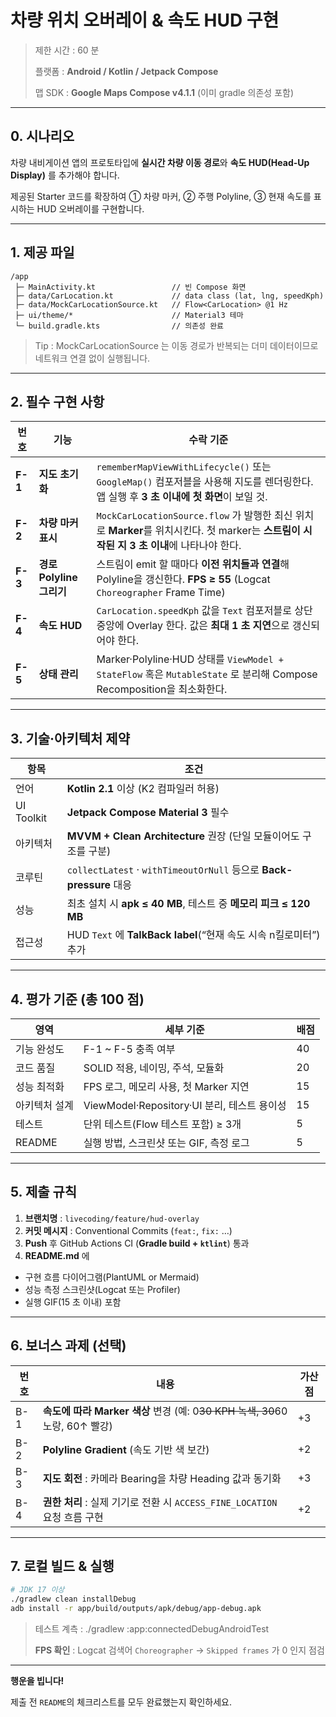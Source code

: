 # 차량 위치 오버레이 & 속도 HUD 구현

> 제한 시간 : 60 분
>
>
> 플랫폼 : **Android / Kotlin / Jetpack Compose**
>
> 맵 SDK : **Google Maps Compose v4.1.1** (이미 gradle 의존성 포함)
>

---

## 0. 시나리오

차량 내비게이션 앱의 프로토타입에 **실시간 차량 이동 경로**와 **속도 HUD(Head-Up Display)** 를 추가해야 합니다.

제공된 Starter 코드를 확장하여 ① 차량 마커, ② 주행 Polyline, ③ 현재 속도를 표시하는 HUD 오버레이를 구현합니다.

---

## 1. 제공 파일

```
/app
 ├─ MainActivity.kt                 // 빈 Compose 화면
 ├─ data/CarLocation.kt             // data class (lat, lng, speedKph)
 ├─ data/MockCarLocationSource.kt   // Flow<CarLocation> @1 Hz
 ├─ ui/theme/*                      // Material3 테마
 └─ build.gradle.kts                // 의존성 완료

```

> Tip : MockCarLocationSource 는 이동 경로가 반복되는 더미 데이터이므로 네트워크 연결 없이 실행됩니다.
>

---

## 2. 필수 구현 사항

| 번호 | 기능 | 수락 기준 |
| --- | --- | --- |
| **F-1** | **지도 초기화** | `rememberMapViewWithLifecycle()` 또는 `GoogleMap()` 컴포저블을 사용해 지도를 렌더링한다. 앱 실행 후 **3 초 이내에 첫 화면**이 보일 것. |
| **F-2** | **차량 마커 표시** | `MockCarLocationSource.flow` 가 발행한 최신 위치로 **Marker**를 위치시킨다. 첫 marker는 **스트림이 시작된 지 3 초 이내**에 나타나야 한다. |
| **F-3** | **경로 Polyline 그리기** | 스트림이 emit 할 때마다 **이전 위치들과 연결**해 Polyline을 갱신한다. **FPS ≥ 55** (Logcat `Choreographer` Frame Time) |
| **F-4** | **속도 HUD** | `CarLocation.speedKph` 값을 `Text` 컴포저블로 상단 중앙에 Overlay 한다. 값은 **최대 1 초 지연**으로 갱신되어야 한다. |
| **F-5** | **상태 관리** | Marker·Polyline·HUD 상태를 `ViewModel + StateFlow` 혹은 `MutableState` 로 분리해 Compose Recomposition을 최소화한다. |

---

## 3. 기술·아키텍처 제약

| 항목 | 조건 |
| --- | --- |
| 언어 | **Kotlin 2.1** 이상 (K2 컴파일러 허용) |
| UI Toolkit | **Jetpack Compose Material 3** 필수 |
| 아키텍처 | **MVVM + Clean Architecture** 권장 (단일 모듈이어도 구조를 구분) |
| 코루틴 | `collectLatest` · `withTimeoutOrNull` 등으로 **Back-pressure** 대응 |
| 성능 | 최초 설치 시 **apk ≤ 40 MB**, 테스트 중 **메모리 피크 ≤ 120 MB** |
| 접근성 | HUD `Text` 에 **TalkBack label**(“현재 속도 시속 n킬로미터”) 추가 |

---

## 4. 평가 기준 (총 100 점)

| 영역 | 세부 기준 | 배점 |
| --- | --- | --- |
| 기능 완성도 | F-1 ~ F-5 충족 여부 | 40 |
| 코드 품질 | SOLID 적용, 네이밍, 주석, 모듈화 | 20 |
| 성능 최적화 | FPS 로그, 메모리 사용, 첫 Marker 지연 | 15 |
| 아키텍처 설계 | ViewModel·Repository·UI 분리, 테스트 용이성 | 15 |
| 테스트 | 단위 테스트(Flow 테스트 포함) ≥ 3개 | 5 |
| README | 실행 방법, 스크린샷 또는 GIF, 측정 로그 | 5 |

---

## 5. 제출 규칙

1. **브랜치명** : `livecoding/feature/hud-overlay`
2. **커밋 메시지** : Conventional Commits (`feat:`, `fix:` …)
3. **Push** 후 GitHub Actions CI (**Gradle build + `ktlint`**) 통과
4. **README.md** 에
  - 구현 흐름 다이어그램(PlantUML or Mermaid)
  - 성능 측정 스크린샷(Logcat 또는 Profiler)
  - 실행 GIF(15 초 이내) 포함

---

## 6. 보너스 과제 (선택)

| 번호 | 내용 | 가산점 |
| --- | --- | --- |
| B-1 | **속도에 따라 Marker 색상** 변경 (예: 0~~30 KPH 녹색, 30~~60 노랑, 60↑ 빨강) | +3 |
| B-2 | **Polyline Gradient** (속도 기반 색 보간) | +2 |
| B-3 | **지도 회전** : 카메라 Bearing을 차량 Heading 값과 동기화 | +3 |
| B-4 | **권한 처리** : 실제 기기로 전환 시 `ACCESS_FINE_LOCATION` 요청 흐름 구현 | +2 |

---

## 7. 로컬 빌드 & 실행

```bash
# JDK 17 이상
./gradlew clean installDebug
adb install -r app/build/outputs/apk/debug/app-debug.apk

```

> 테스트 계측 : ./gradlew :app:connectedDebugAndroidTest
>
>
> **FPS 확인** : Logcat 검색어 `Choreographer` → `Skipped frames` 가 0 인지 점검
>

---

**행운을 빕니다!**

제출 전 `README`의 체크리스트를 모두 완료했는지 확인하세요.